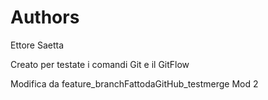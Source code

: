 # Authors

Ettore Saetta

Creato per testate i comandi Git e il GitFlow

Modifica da feature_branchFattodaGitHub_testmerge
Mod 2
